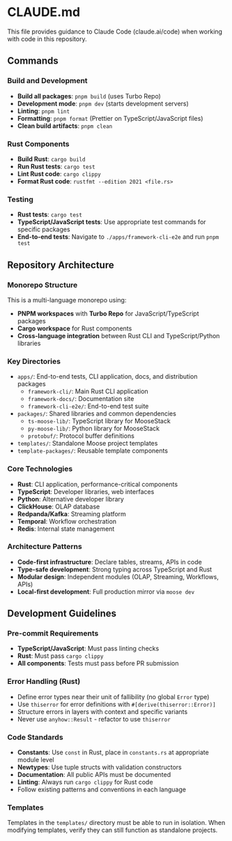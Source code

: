 # CLAUDE.md

This file provides guidance to Claude Code (claude.ai/code) when working with code in this repository.

## Commands

### Build and Development
- **Build all packages**: `pnpm build` (uses Turbo Repo)
- **Development mode**: `pnpm dev` (starts development servers)
- **Linting**: `pnpm lint`
- **Formatting**: `pnpm format` (Prettier on TypeScript/JavaScript files)
- **Clean build artifacts**: `pnpm clean`

### Rust Components
- **Build Rust**: `cargo build`
- **Run Rust tests**: `cargo test`
- **Lint Rust code**: `cargo clippy`
- **Format Rust code**: `rustfmt --edition 2021 <file.rs>`

### Testing
- **Rust tests**: `cargo test`
- **TypeScript/JavaScript tests**: Use appropriate test commands for specific packages
- **End-to-end tests**: Navigate to `./apps/framework-cli-e2e` and run `pnpm test`

## Repository Architecture

### Monorepo Structure
This is a multi-language monorepo using:
- **PNPM workspaces** with **Turbo Repo** for JavaScript/TypeScript packages
- **Cargo workspace** for Rust components
- **Cross-language integration** between Rust CLI and TypeScript/Python libraries

### Key Directories
- `apps/`: End-to-end tests, CLI application, docs, and distribution packages
  - `framework-cli/`: Main Rust CLI application
  - `framework-docs/`: Documentation site
  - `framework-cli-e2e/`: End-to-end test suite
- `packages/`: Shared libraries and common dependencies
  - `ts-moose-lib/`: TypeScript library for MooseStack
  - `py-moose-lib/`: Python library for MooseStack
  - `protobuf/`: Protocol buffer definitions
- `templates/`: Standalone Moose project templates
- `template-packages/`: Reusable template components

### Core Technologies
- **Rust**: CLI application, performance-critical components
- **TypeScript**: Developer libraries, web interfaces
- **Python**: Alternative developer library
- **ClickHouse**: OLAP database
- **Redpanda/Kafka**: Streaming platform
- **Temporal**: Workflow orchestration
- **Redis**: Internal state management

### Architecture Patterns
- **Code-first infrastructure**: Declare tables, streams, APIs in code
- **Type-safe development**: Strong typing across TypeScript and Rust
- **Modular design**: Independent modules (OLAP, Streaming, Workflows, APIs)
- **Local-first development**: Full production mirror via `moose dev`

## Development Guidelines

### Pre-commit Requirements
- **TypeScript/JavaScript**: Must pass linting checks
- **Rust**: Must pass `cargo clippy` 
- **All components**: Tests must pass before PR submission

### Error Handling (Rust)
- Define error types near their unit of fallibility (no global `Error` type)
- Use `thiserror` for error definitions with `#[derive(thiserror::Error)]`
- Structure errors in layers with context and specific variants
- Never use `anyhow::Result` - refactor to use `thiserror`

### Code Standards
- **Constants**: Use `const` in Rust, place in `constants.rs` at appropriate module level
- **Newtypes**: Use tuple structs with validation constructors
- **Documentation**: All public APIs must be documented
- **Linting**: Always run `cargo clippy` for Rust code
- Follow existing patterns and conventions in each language

### Templates
Templates in the `templates/` directory must be able to run in isolation. When modifying templates, verify they can still function as standalone projects.